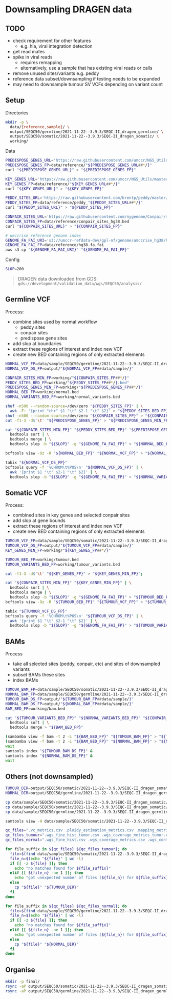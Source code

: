 # Downsampling DRAGEN data
## TODO
* check requirement for other features
    - e.g. hla, viral integration detection
* get read mates
* spike in viral reads
    - requires remapping
    - alternatively, use a sample that has existing viral reads or calls
* remove unused sites/variants e.g. peddy
* reference data subset/downsampling if testing needs to be expanded
* may need to downsample tumour SV VCFs depending on variant count

## Setup
Directories
```bash
mkdir -p \
  data/{reference,sample}/ \
  output/SEQC50/germline/2021-11-22--3.9.3/SEQC-II_dragen_germline/ \
  output/SEQC50/somatic/2021-11-22--3.9.3/SEQC-II_dragen_somatic/ \
  working/
```

Data
```bash
PREDISPOSE_GENES_URL='https://raw.githubusercontent.com/umccr/NGS_Utils/master/ngs_utils/reference_data/key_genes/predispose_genes.hg38.coding.bed'
PREDISPOSE_GENES_FP=data/reference/"${PREDISPOSE_GENES_URL##*/}"
curl "${PREDISPOSE_GENES_URL}" > "${PREDISPOSE_GENES_FP}"

KEY_GENES_URL='https://raw.githubusercontent.com/umccr/NGS_Utils/master/ngs_utils/reference_data/key_genes/umccr_cancer_genes.hg38.coding.bed'
KEY_GENES_FP=data/reference/"${KEY_GENES_URL##*/}"
curl "${KEY_GENES_URL}" > "${KEY_GENES_FP}"

PEDDY_SITES_URL='https://raw.githubusercontent.com/brentp/peddy/master/peddy/GRCH38.sites'
PEDDY_SITES_FP=data/reference/peddy_"${PEDDY_SITES_URL##*/}"
curl "${PEDDY_SITES_URL}" > "${PEDDY_SITES_FP}"

CONPAIR_SITES_URL='https://raw.githubusercontent.com/nygenome/Conpair/master/data/markers/GRCh38.autosomes.phase3_shapeit2_mvncall_integrated.20130502.SNV.genotype.sselect_v4_MAF_0.4_LD_0.8.liftover.bed'
CONPAIR_SITES_FP=data/reference/conpair_sites_hg38.bed
curl "${CONPAIR_SITES_URL}" > "${CONPAIR_SITES_FP}"

# umccrise reference genome index
GENOME_FA_FAI_URI='s3://umccr-refdata-dev/gpl-nf/genome/umccrise_hg38/hg38.fa.fai'
GENOME_FA_FAI_FP=data/reference/hg38.fa.fai
aws s3 cp "${GENOME_FA_FAI_URI}" "${GENOME_FA_FAI_FP}"
```

Config
```bash
SLOP=200
```

> DRAGEN data downloaded from GDS: `gds://development/validation_data/wgs/SEQC50/analysis/`


## Germline VCF
Process:
* combine sites used by normal workflow
    * peddy sites
    * conpair sites
    * predispose gene sites
* add slop at boundaries
* extract these regions of interest and index new VCF
* create new BED containing regions of only extracted elements

```bash
NORMAL_VCF_FP=data/sample/SEQC50/germline/2021-11-22--3.9.3/SEQC-II_dragen_germline/SEQC-II.hard-filtered.vcf.gz
NORMAL_VCF_DS_FP=output/"${NORMAL_VCF_FP##data/sample/}"

CONPAIR_SITES_MIN_FP=working/"${CONPAIR_SITES_FP##*/}"
PEDDY_SITES_BED_FP=working/"${PEDDY_SITES_FP##*/}.bed"
PREDISPOSE_GENES_MIN_FP=working/"${PREDISPOSE_GENES_FP##*/}"
NORMAL_BED_FP=working/normal.bed
NORMAL_VARIANTS_BED_FP=working/normal_variants.bed

shuf -n500 --random-source=/dev/zero "${PEDDY_SITES_FP}" | \
  awk -F: '{print "chr" $1 "\t" $2-1 "\t" $2}' > "${PEDDY_SITES_BED_FP}";
shuf -n500 --random-source=/dev/zero "${CONPAIR_SITES_FP}" > "${CONPAIR_SITES_MIN_FP}"
cut -f1-3 -d$'\t' "${PREDISPOSE_GENES_FP}" > "${PREDISPOSE_GENES_MIN_FP}";

cat "${CONPAIR_SITES_MIN_FP}" "${PEDDY_SITES_BED_FP}" "${PREDISPOSE_GENES_MIN_FP}" | \
  bedtools sort | \
  bedtools merge | \
  bedtools slop -b "${SLOP}" -g "${GENOME_FA_FAI_FP}" > "${NORMAL_BED_FP}"

bcftools view -Oz -R "${NORMAL_BED_FP}" "${NORMAL_VCF_FP}" > "${NORMAL_VCF_DS_FP}"

tabix "${NORMAL_VCF_DS_FP}"
bcftools query -f '%CHROM\t%POS\n' "${NORMAL_VCF_DS_FP}" | \
  awk '{print $1 "\t" $2-1 "\t" $2}' | \
  bedtools slop -b "${SLOP}" -g "${GENOME_FA_FAI_FP}" > "${NORMAL_VARIANTS_BED_FP}"
```

## Somatic VCF
Process:
* combined sites in key genes and selected conpair sites
* add slop at gene bounds
* extract these regions of interest and index new VCF
* create new BED containing regions of only extracted elements

```bash
TUMOUR_VCF_FP=data/sample/SEQC50/somatic/2021-11-22--3.9.3/SEQC-II_dragen_somatic/SEQC-II.hard-filtered.vcf.gz
TUMOUR_VCF_DS_FP=output/"${TUMOUR_VCF_FP##data/sample/}"
KEY_GENES_MIN_FP=working/"${KEY_GENES_FP##*/}"

TUMOUR_BED_FP=working/tumour.bed
TUMOUR_VARIANTS_BED_FP=working/tumour_variants.bed

cut -f1-3 -d$'\t' "${KEY_GENES_FP}" > "${KEY_GENES_MIN_FP}";

cat "${CONPAIR_SITES_MIN_FP}" "${KEY_GENES_MIN_FP}" | \
  bedtools sort | \
  bedtools merge | \
  bedtools slop -b "${SLOP}" -g "${GENOME_FA_FAI_FP}" > "${TUMOUR_BED_FP}"
bcftools view -Oz -R "${TUMOUR_BED_FP}" "${TUMOUR_VCF_FP}" > "${TUMOUR_VCF_DS_FP}"

tabix "${TUMOUR_VCF_DS_FP}"
bcftools query -f '%CHROM\t%POS\n' "${TUMOUR_VCF_DS_FP}" | \
  awk '{print $1 "\t" $2-1 "\t" $2}' | \
  bedtools slop -b "${SLOP}" -g "${GENOME_FA_FAI_FP}" > "${TUMOUR_VARIANTS_BED_FP}"
```

## BAMs
Process
* take all selected sites (peddy, conpair, etc) and sites of downsampled variants
* subset BAMs these sites
* index BAMs
```bash
TUMOUR_BAM_FP=data/sample/SEQC50/somatic/2021-11-22--3.9.3/SEQC-II_dragen_somatic/SEQC-II_tumor.bam
NORMAL_BAM_FP=data/sample/SEQC50/germline/2021-11-22--3.9.3/SEQC-II_dragen_germline/SEQC-II.bam
TUMOUR_BAM_DS_FP=output/"${TUMOUR_BAM_FP##data/sample/}"
NORMAL_BAM_DS_FP=output/"${NORMAL_BAM_FP##data/sample/}"
BAM_BED_FP=working/bam.bed

cat "${TUMOUR_VARIANTS_BED_FP}" "${NORMAL_VARIANTS_BED_FP}" "${CONPAIR_SITES_MIN_FP}" "${PEDDY_SITES_BED_FP}" | \
  bedtools sort | \
  bedtools merge > "${BAM_BED_FP}"

(sambamba view -f bam -t 2 -L "${BAM_BED_FP}" "${TUMOUR_BAM_FP}" > "${TUMOUR_BAM_DS_FP}") &
(sambamba view -f bam -t 2 -L "${BAM_BED_FP}" "${NORMAL_BAM_FP}" > "${NORMAL_BAM_DS_FP}") &
wait
samtools index "${TUMOUR_BAM_DS_FP}" &
samtools index "${NORMAL_BAM_DS_FP}" &
wait
```

## Others (not downsampled)
```bash
TUMOUR_DIR=output/SEQC50/somatic/2021-11-22--3.9.3/SEQC-II_dragen_somatic/
NORMAL_DIR=output/SEQC50/germline/2021-11-22--3.9.3/SEQC-II_dragen_germline/

cp data/sample/SEQC50/somatic/2021-11-22--3.9.3/SEQC-II_dragen_somatic/SEQC-II.sv.vcf.gz "${TUMOUR_DIR}"
cp data/sample/SEQC50/somatic/2021-11-22--3.9.3/SEQC-II_dragen_somatic/SEQC-II-replay.json "${TUMOUR_DIR}"
cp data/sample/SEQC50/germline/2021-11-22--3.9.3/SEQC-II_dragen_germline/SEQC-II-replay.json "${NORMAL_DIR}"

samtools view -H data/sample/SEQC50/somatic/2021-11-22--3.9.3/SEQC-II_dragen_somatic/SEQC-II_normal_normal.bam > "${TUMOUR_DIR}/SEQC-II_normal_normal.bam"

qc_files=".vc_metrics.csv .ploidy_estimation_metrics.csv .mapping_metrics.csv .fragment_length_hist.csv .fastqc_metrics.csv"
qc_files_tumour=".wgs_fine_hist_tumor.csv .wgs_coverage_metrics_tumor.csv .wgs_contig_mean_cov_tumor.csv"
qc_files_normal=".wgs_fine_hist.csv .wgs_coverage_metrics.csv .wgs_contig_mean_cov.csv"

for file_suffix in ${qc_files} ${qc_files_tumour}; do
  file=$(find data/sample/SEQC50/somatic/2021-11-22--3.9.3/SEQC-II_dragen_somatic/ -name "*${file_suffix}")
  file_n=$(echo "${file}" | wc -l)
  if [[ -z ${file} ]]; then
    echo "no matches found for ${file_suffix}"
  elif [[ ${file_n} -ne 1 ]]; then
    echo "got unexpected number of files (${file_n}) for ${file_suffix}: ${file}"
  else
    cp "${file}" "${TUMOUR_DIR}"
  fi
done

for file_suffix in ${qc_files} ${qc_files_normal}; do
  file=$(find data/sample/SEQC50/germline/2021-11-22--3.9.3/SEQC-II_dragen_germline/ -name "*${file_suffix}")
  file_n=$(echo "${file}" | wc -l)
  if [[ -z ${file} ]]; then
    echo "no matches found for ${file_suffix}"
  elif [[ ${file_n} -ne 1 ]]; then
    echo "got unexpected number of files (${file_n}) for ${file_suffix}: ${file}"
  else
    cp "${file}" "${NORMAL_DIR}"
  fi
done
```

## Organise
```bash
mkdir -p final/
rsync -aP output/SEQC50/somatic/2021-11-22--3.9.3/SEQC-II_dragen_somatic final/
rsync -aP output/SEQC50/germline/2021-11-22--3.9.3/SEQC-II_dragen_germline final/
```
